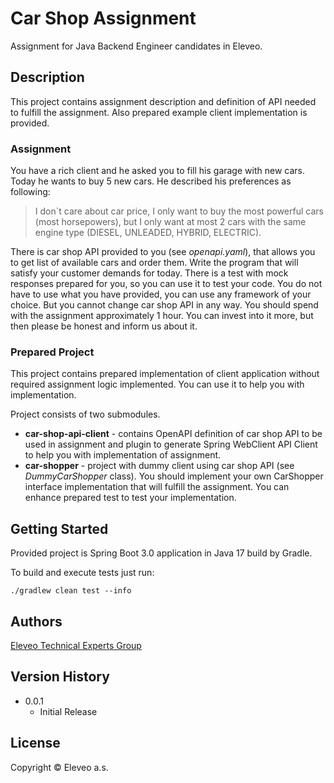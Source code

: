 # Car Shop Assignment

Assignment for Java Backend Engineer candidates in Eleveo.

## Description

This project contains assignment description and definition of API needed to fulfill the assignment.
Also prepared example client implementation is provided.

### Assignment

You have a rich client and he asked you to fill his garage with new cars. Today he wants to buy 5 new cars.
He described his preferences as following:

> I don`t care about car price, I only want to buy the most powerful cars (most horsepowers),
> but I only want at most 2 cars with the same engine type (DIESEL, UNLEADED, HYBRID, ELECTRIC).

There is car shop API provided to you (see *openapi.yaml*), that allows you to get list of available cars and order them.
Write the program that will satisfy your customer demands for today. There is a test with mock responses prepared for you, so you can use it to test your code.
You do not have to use what you have provided, you can use any framework of your choice. But you cannot change car shop API in any way.
You should spend with the assignment approximately 1 hour. You can invest into it more,
but then please be honest and inform us about it.

### Prepared Project

This project contains prepared implementation of client application without required assignment logic implemented.
You can use it to help you with implementation.

Project consists of two submodules.
- **car-shop-api-client** - contains OpenAPI definition of car shop API to be used in assignment and
  plugin to generate Spring WebClient API Client to help you with implementation of assignment.
- **car-shopper** - project with dummy client using car shop API (see *DummyCarShopper* class).
  You should implement your own CarShopper interface implementation that will fulfill the assignment.
  You can enhance prepared test to test your implementation. 

## Getting Started

Provided project is Spring Boot 3.0 application in Java 17 build by Gradle.

To build and execute tests just run:
```shell
./gradlew clean test --info
```

## Authors

[Eleveo Technical Experts Group](teg@eleveo.com)

## Version History

* 0.0.1
    * Initial Release

## License

Copyright © Eleveo a.s.

